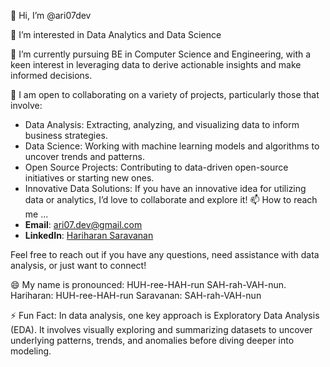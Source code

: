 👋 Hi, I’m @ari07dev

👀 I’m interested in Data Analytics and Data Science

🌱 I’m currently pursuing BE in Computer Science and Engineering, with a keen interest in leveraging data to derive actionable insights and make informed decisions.

💞️ I am open to collaborating on a variety of projects, particularly those that involve:

- Data Analysis: Extracting, analyzing, and visualizing data to inform business strategies.
- Data Science: Working with machine learning models and algorithms to uncover trends and patterns.
- Open Source Projects: Contributing to data-driven open-source initiatives or starting new ones.
- Innovative Data Solutions: If you have an innovative idea for utilizing data or analytics, I’d love to collaborate and explore it!
📫 How to reach me ...
- **Email**: [ari07.dev@gmail.com](mailto:ari07.dev@gmail.com)
- **LinkedIn**: [Hariharan Saravanan](https://www.linkedin.com/in/hariharan-saravanan17/)

Feel free to reach out if you have any questions, need assistance with data analysis, or just want to connect!

😄 My name is pronounced: HUH-ree-HAH-run SAH-rah-VAH-nun.
Hariharan: HUH-ree-HAH-run
Saravanan: SAH-rah-VAH-nun

⚡ Fun Fact: In data analysis, one key approach is Exploratory Data Analysis (EDA). It involves visually exploring and summarizing datasets to uncover underlying patterns, trends, and anomalies before diving deeper into modeling.
<!---
ari07dev/ari07dev is a ✨ special ✨ repository because its `README.md` (this file) appears on your GitHub profile.
You can click the Preview link to take a look at your changes.
--->
